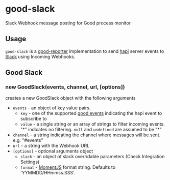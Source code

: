 # good-slack

Slack Webhook message posting for Good process monitor

## Usage

`good-slack` is a [good-reporter](https://github.com/hapijs/good-reporter)
implementation to send [hapi](http://hapijs.com/) server events to
[Slack](https://api.slack.com/) using Incoming Webhooks.

## Good Slack
### new GoodSlack(events, channel, url, [options])
creates a new GoodSlack object with the following arguments

- `events` - an object of key value pairs.
  - `key` - one of the supported [good events](https://github.com/hapijs/good) indicating the hapi event to subscribe to
  - `value` - a single string or an array of strings to filter incoming events. "\*" indicates no filtering. `null` and `undefined` are assumed to be "\*"
- `channel` - a string indicating the channel where messages will be sent. e.g. "#events"
- `url` - a string with the Webhook URL
- `[options]` - optional arguments object
  - `slack` - an object of slack overridable parameters (Check Integration Settings)
  - `format` - [MomentJS](http://momentjs.com/docs/#/displaying/format/) format string. Defaults to 'YYMMDD/HHmmss.SSS'.
